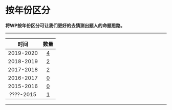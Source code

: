 # 按年份区分

**将WP按年份区分可让我们更好的去猜测出题人的命题思路。**  

---

| 时间 | 数量 |
| :---: | :---: |
| 2019-2020| [4](2020.html)|
| 2018-2019| [2](2019.html)|
| 2017-2018| [2](2018.html)|
| 2016-2017| [0](2017.html)|
| 2015-2016| [0](2016.html)|
| ????-2015| [1](2015.html)|

---

